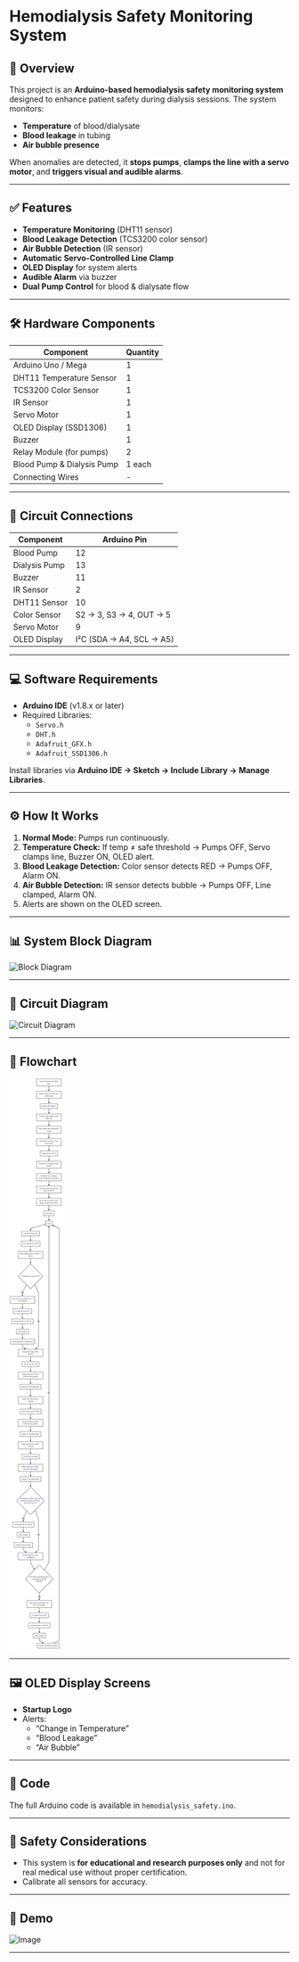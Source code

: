 # Hemodialysis Safety Monitoring System

## 📌 Overview
This project is an **Arduino-based hemodialysis safety monitoring system** designed to enhance patient safety during dialysis sessions. The system monitors:
- **Temperature** of blood/dialysate
- **Blood leakage** in tubing
- **Air bubble presence**

When anomalies are detected, it **stops pumps**, **clamps the line with a servo motor**, and **triggers visual and audible alarms**.

---

## ✅ Features
- **Temperature Monitoring** (DHT11 sensor)
- **Blood Leakage Detection** (TCS3200 color sensor)
- **Air Bubble Detection** (IR sensor)
- **Automatic Servo-Controlled Line Clamp**
- **OLED Display** for system alerts
- **Audible Alarm** via buzzer
- **Dual Pump Control** for blood & dialysate flow

---

## 🛠 Hardware Components
| Component                     | Quantity |
|------------------------------|----------|
| Arduino Uno / Mega           | 1        |
| DHT11 Temperature Sensor     | 1        |
| TCS3200 Color Sensor         | 1        |
| IR Sensor                    | 1        |
| Servo Motor                  | 1        |
| OLED Display (SSD1306)       | 1        |
| Buzzer                       | 1        |
| Relay Module (for pumps)     | 2        |
| Blood Pump & Dialysis Pump   | 1 each   |
| Connecting Wires             | -        |

---

## 🔗 Circuit Connections
| Component      | Arduino Pin |
|---------------|------------|
| Blood Pump    | 12         |
| Dialysis Pump | 13         |
| Buzzer        | 11         |
| IR Sensor     | 2          |
| DHT11 Sensor  | 10         |
| Color Sensor  | S2 → 3, S3 → 4, OUT → 5 |
| Servo Motor   | 9          |
| OLED Display  | I²C (SDA → A4, SCL → A5) |

---

## 💻 Software Requirements
- **Arduino IDE** (v1.8.x or later)
- Required Libraries:
  - `Servo.h`
  - `DHT.h`
  - `Adafruit_GFX.h`
  - `Adafruit_SSD1306.h`

Install libraries via **Arduino IDE → Sketch → Include Library → Manage Libraries**.

---

## ⚙ How It Works
1. **Normal Mode:** Pumps run continuously.
2. **Temperature Check:** If temp ≠ safe threshold → Pumps OFF, Servo clamps line, Buzzer ON, OLED alert.
3. **Blood Leakage Detection:** Color sensor detects RED → Pumps OFF, Alarm ON.
4. **Air Bubble Detection:** IR sensor detects bubble → Pumps OFF, Line clamped, Alarm ON.
5. Alerts are shown on the OLED screen.

---

## 📊 System Block Diagram
![Block Diagram](block-diagram.png)

---

## 🔌 Circuit Diagram
![Circuit Diagram](circuit-diagram.png)

---

## 🔄 Flowchart
![Flowchart](flowchart.png)

---

## 🖼 OLED Display Screens
- **Startup Logo**
- Alerts:
  - “Change in Temperature”
  - “Blood Leakage”
  - “Air Bubble”

---

## 📂 Code
The full Arduino code is available in `hemodialysis_safety.ino`.

---

## 🚨 Safety Considerations
- This system is **for educational and research purposes only** and not for real medical use without proper certification.
- Calibrate all sensors for accuracy.

---

## 📸 Demo
<img width="809" height="614" alt="Image" src="https://github.com/user-attachments/assets/72717da0-cba8-422b-9bc2-06b9cd124c73" />


---



